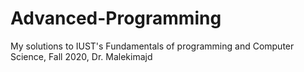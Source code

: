 # Advanced-Programming
My solutions to IUST's Fundamentals of programming and Computer Science, Fall 2020, Dr. Malekimajd
